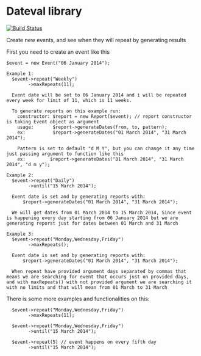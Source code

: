 Dateval library
================

[![Build Status](https://travis-ci.org/Kilgaloon/Dateval.svg?branch=master)](https://travis-ci.org/Kilgaloon/Dateval)

Create new events, and see when they will repeat by generating results

First you need to create an event like this
 ``` 
 $event = new Event("06 January 2014");
 
 ```
  
```
Example 1:
  $event->repeat("Weekly")
        ->maxRepeats(11);
        
  Event date will be set to 06 January 2014 and i will be repeated every week for limit of 11, which is 11 weeks.
  
  To generate reports on this example run:
    constructor: $report = new Report($event); // report constructor is taking Event object as argument
    usage:       $report->generateDates(from, to, pattern);
    ex:          $report->generateDates("01 March 2014", "31 March 2014");
    
    Pattern is set to default "d M Y", but you can change it any time just passing argument to function like this
    ex:         $report->generateDates("01 March 2014", "31 March 2014", "d m y");
```
```    
Example 2:
  $event->repeat("Daily")
        ->until("15 March 2014");
        
  Event date is set and by generating reports with:
      $report->generateDates("01 March 2014", "31 March 2014");
  
  We will get dates from 01 March 2014 to 15 March 2014, Since event is happening every day starting from 06 January 2014 but we are generating reporst just for dates between 01 March and 31 March
```
```
Example 3:
  $event->repeat("Monday,Wednesday,Friday")
        ->maxRepeats();

  Event date is set and by generating reports with:
      $report->generateDates("01 March 2014", "31 March 2014");

  When repeat have provided argument days separated by commas that means we are searching for event that occurs just on provided days, and with maxRepeats() with not provided argument we are searching it with no limits and that will mean from 01 March to 31 March

```



  There is some more examples and functionalities on this:
```
  $event->repeat("Monday,Wednesday,Friday")
        ->maxRepeats(11);

  $event->repeat("Monday,Wednesday,Friday")
        ->until("15 March 2014");

  $event->repeat(5) // event happens on every fifth day
        ->until("15 March 2014");
```
